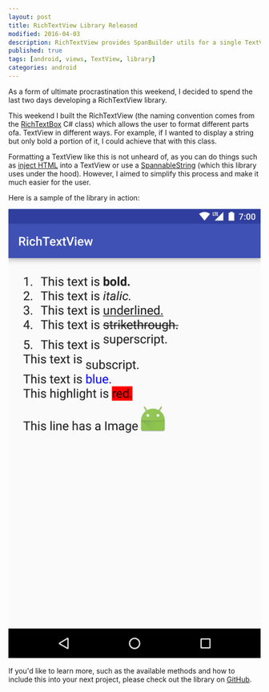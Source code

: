 ```yaml
---
layout: post
title: RichTextView Library Released
modified: 2016-04-03
description: RichTextView provides SpanBuilder utils for a single TextView.
published: true
tags: [android, views, TextView, library]
categories: android
---
```


As a form of ultimate procrastination this weekend, I decided to spend the last two days developing a RichTextView library.

This weekend I built the RichTextView (the naming convention comes from the [RichTextBox](https://msdn.microsoft.com/en-us/library/system.windows.controls.richtextbox(v=vs.110).aspx) C# class) which allows the user to format different parts ofa. TextView in different ways. For example, if I wanted to display a string but only bold a portion of it, I could achieve that with this class.

<!--more-->

Formatting a TextView like this is not unheard of, as you can do things such as [inject HTML](http://stackoverflow.com/a/13350726/3131147) into a TextView or use a [SpannableString](http://developer.android.com/intl/es/reference/android/text/SpannableString.html) (which this library uses under the hood). However, I aimed to simplify this process and make it much easier for the user.

Here is a sample of the library in action:

![RichTextView](/images/rtv-sample.png)

If you'd like to learn more, such as the available methods and how to include this into your next project, please check out the library on [GitHub](https://github.com/androidessence/RichTextView).
